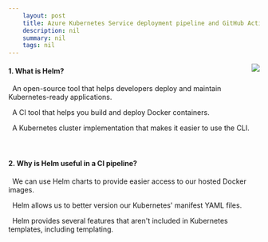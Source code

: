 ```yaml
---
    layout: post
    title: Azure Kubernetes Service deployment pipeline and GitHub Actions - Deploy by using Helm
    description: nil
    summary: nil
    tags: nil
---
```



 <a target="_blank" href="https://docs.microsoft.com/en-us/learn/modules/aks-deployment-pipeline-github-actions/8-helm/"><i class="fas fa-external-link-alt"></i> </a>
 <img align="right" src="https://docs.microsoft.com/en-us/learn/achievements/aks-deployment-pipeline-github-actions.svg">
####  1. What is Helm?


<i class='fas fa-check-square' style='color: Dodgerblue;'></i> &nbsp;&nbsp;An open-source tool that helps developers deploy and maintain Kubernetes-ready applications.

<i class='far fa-square'></i> &nbsp;&nbsp;A CI tool that helps you build and deploy Docker containers.

<i class='far fa-square'></i> &nbsp;&nbsp;A Kubernetes cluster implementation that makes it easier to use the CLI.
<br />
<br />
<br />

####  2. Why is Helm useful in a CI pipeline?


<i class='far fa-square'></i> &nbsp;&nbsp;We can use Helm charts to provide easier access to our hosted Docker images.

<i class='far fa-square'></i> &nbsp;&nbsp;Helm allows us to better version our Kubernetes' manifest YAML files.

<i class='fas fa-check-square' style='color: Dodgerblue;'></i> &nbsp;&nbsp;Helm provides several features that aren't included in Kubernetes templates, including templating.
<br />
<br />
<br />
